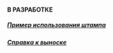 #### В РАЗРАБОТКЕ

##### [Пример использования штампа](https://www.youtube.com/watch?v=Bo4JFFIpBo4 "##### Пример использования")
##### [Справка к выноске](https://docs.google.com/document/d/e/2PACX-1vQSWSuZ6Yx13igD4XAak "##### Справка к выноске")
